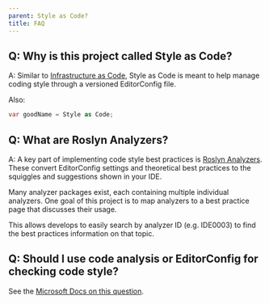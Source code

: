 ```yaml
---
parent: Style as Code?
title: FAQ
---
```


## Q: Why is this project called Style as Code?

A: Similar to [Infrastructure as Code](https://docs.microsoft.com/azure/devops/learn/what-is-infrastructure-as-code), Style as Code is meant to help manage coding style through a versioned EditorConfig file.

Also:

```cs
var goodName = Style as Code;
```

## Q: What are Roslyn Analyzers?

A: A key part of implementing code style best practices is [Roslyn Analyzers](https://docs.microsoft.com/visualstudio/code-quality/roslyn-analyzers-overview). These convert EditorConfig settings and theoretical best practices to the squiggles and suggestions shown in your IDE.

Many analyzer packages exist, each containing multiple individual analyzers. One goal of this project is to map analyzers to a best practice page that discusses their usage.

This allows develops to easily search by analyzer ID (e.g. IDE0003) to find the best practices information on that topic.

## Q: Should I use code analysis or EditorConfig for checking code style?

See the [Microsoft Docs on this question](https://docs.microsoft.com/visualstudio/code-quality/analyzers-faq?#code-analysis-versus-editorconfig).
